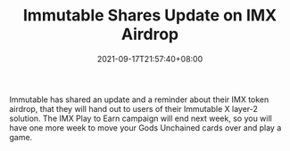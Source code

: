 ﻿---
title: "Immutable Shares Update on IMX Airdrop"
date: 2021-09-17T21:57:40+08:00
lastmod: 2021-09-17T16:45:40+08:00
draft: false
authors: ["Jessica"]
description: "Immutable has shared an update and a reminder about their IMX token airdrop, that they will hand out to users of their Immutable X layer-2 solution. The IMX Play to Earn campaign will end next week, so you will have one more week to move your Gods Unchained cards over and play a game."
featuredImage: "immutable-shares-update-on-imx-airdrop.png"
tags: ["Strategy Games","Play to Earn"]
categories: ["news"]
news: ["Strategy Games"]
weight: 
lightgallery: true
pinned: false
recommend: false
recommend1: false
---

Immutable has shared an update and a reminder about their IMX token airdrop, that they will hand out to users of their Immutable X layer-2 solution. The IMX Play to Earn campaign will end next week, so you will have one more week to move your Gods Unchained cards over and play a game.

<!--more-->

